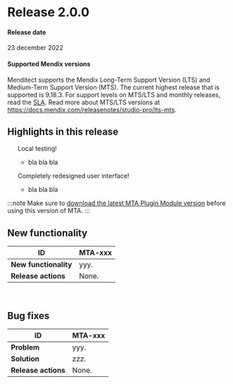 # Release 2.0.0

#### Release date

23 december 2022

#### Supported Mendix versions

Menditect supports the Mendix Long-Term Support Version (LTS) and Medium-Term Support Version (MTS). The current highest release that is supported is 9.18.3. For support levels on MTS/LTS and monthly releases, read the [SLA](../terms-of-use/sla).
Read more about MTS/LTS versions at https://docs.mendix.com/releasenotes/studio-pro/lts-mts.

## Highlights in this release

<ul><i class="fas fa-gift"></i>  Local testing!
<ul>
<li>bla bla bla </li>
</ul>
</ul>

<ul><i class="fas fa-gift"></i>  Completely redesigned user interface!
<ul>
<li>bla bla bla </li>
</ul>
</ul>


:::note
Make sure to <a href="../additional/howtos/import-plugin">download the latest MTA Plugin Module version</a> before using this version of MTA.
:::

## New functionality 


| ID                    | MTA-xxx |
| --------------------- | ------- |
| __New functionality__ | yyy.    |
| __Release actions__   | None.   |

<br/>



## Bug fixes

| ID                  | MTA-xxx |
| ------------------- | ------- |
| __Problem__         | yyy.    |
| __Solution__        | zzz.    |
| __Release actions__ | None.   |

<br/>
